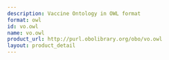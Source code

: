 ```yaml
---
description: Vaccine Ontology in OWL format
format: owl
id: vo.owl
name: vo.owl
product_url: http://purl.obolibrary.org/obo/vo.owl
layout: product_detail
---
```

